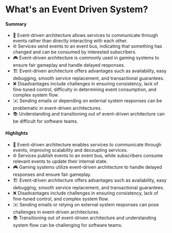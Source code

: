 # What's an Event Driven System?

#### Summary
- 🌟 Event-driven architecture allows services to communicate through events rather than directly interacting with each other.
- 🌐 Services send events to an event bus, indicating that something has changed and can be consumed by interested subscribers.
- 🎮 Event-driven architecture is commonly used in gaming systems to ensure fair gameplay and handle delayed responses.
- 🏗️ Event-driven architecture offers advantages such as availability, easy debugging, smooth service replacement, and transactional guarantees.
- ❌ Disadvantages include challenges in ensuring consistency, lack of fine-tuned control, difficulty in determining event consumption, and complex system flow.
- ✉️ Sending emails or depending on external system responses can be problematic in event-driven architectures.
- 📚 Understanding and transitioning out of event-driven architecture can be difficult for software teams.

#### Highlights
- 🌟 Event-driven architecture enables services to communicate through events, improving scalability and decoupling services.
- 🌐 Services publish events to an event bus, while subscribers consume relevant events to update their internal state.
- 🎮 Gaming systems utilize event-driven architecture to handle delayed responses and ensure fair gameplay.
- 🏗️ Event-driven architecture offers advantages such as availability, easy debugging, smooth service replacement, and transactional guarantees.
- ❌ Disadvantages include challenges in ensuring consistency, lack of fine-tuned control, and complex system flow.
- ✉️ Sending emails or relying on external system responses can pose challenges in event-driven architectures.
- 📚 Transitioning out of event-driven architecture and understanding system flow can be challenging for software teams. 
